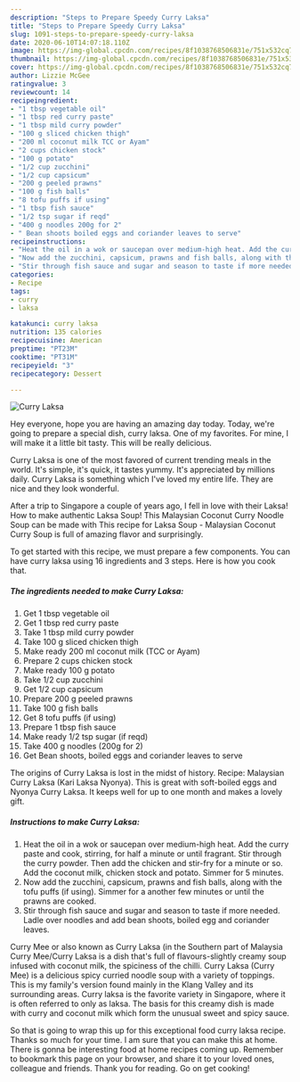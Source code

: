 ```yaml
---
description: "Steps to Prepare Speedy Curry Laksa"
title: "Steps to Prepare Speedy Curry Laksa"
slug: 1091-steps-to-prepare-speedy-curry-laksa
date: 2020-06-10T14:07:18.110Z
image: https://img-global.cpcdn.com/recipes/8f1038768506831e/751x532cq70/curry-laksa-recipe-main-photo.jpg
thumbnail: https://img-global.cpcdn.com/recipes/8f1038768506831e/751x532cq70/curry-laksa-recipe-main-photo.jpg
cover: https://img-global.cpcdn.com/recipes/8f1038768506831e/751x532cq70/curry-laksa-recipe-main-photo.jpg
author: Lizzie McGee
ratingvalue: 3
reviewcount: 14
recipeingredient:
- "1 tbsp vegetable oil"
- "1 tbsp red curry paste"
- "1 tbsp mild curry powder"
- "100 g sliced chicken thigh"
- "200 ml coconut milk TCC or Ayam"
- "2 cups chicken stock"
- "100 g potato"
- "1/2 cup zucchini"
- "1/2 cup capsicum"
- "200 g peeled prawns"
- "100 g fish balls"
- "8 tofu puffs if using"
- "1 tbsp fish sauce"
- "1/2 tsp sugar if reqd"
- "400 g noodles 200g for 2"
- " Bean shoots boiled eggs and coriander leaves to serve"
recipeinstructions:
- "Heat the oil in a wok or saucepan over medium-high heat. Add the curry paste and cook, stirring, for half a minute or until fragrant. Stir through the curry powder. Then add the chicken and stir-fry for a minute or so. Add the coconut milk, chicken stock and potato. Simmer for 5 minutes."
- "Now add the zucchini, capsicum, prawns and fish balls, along with the tofu puffs (if using). Simmer for a another few minutes or until the prawns are cooked."
- "Stir through fish sauce and sugar and season to taste if more needed. Ladle over noodles and add bean shoots, boiled egg and coriander leaves."
categories:
- Recipe
tags:
- curry
- laksa

katakunci: curry laksa 
nutrition: 135 calories
recipecuisine: American
preptime: "PT23M"
cooktime: "PT31M"
recipeyield: "3"
recipecategory: Dessert

---
```



![Curry Laksa](https://img-global.cpcdn.com/recipes/8f1038768506831e/751x532cq70/curry-laksa-recipe-main-photo.jpg)

Hey everyone, hope you are having an amazing day today. Today, we're going to prepare a special dish, curry laksa. One of my favorites. For mine, I will make it a little bit tasty. This will be really delicious.

Curry Laksa is one of the most favored of current trending meals in the world. It's simple, it's quick, it tastes yummy. It's appreciated by millions daily. Curry Laksa is something which I've loved my entire life. They are nice and they look wonderful.

After a trip to Singapore a couple of years ago, I fell in love with their Laksa! How to make authentic Laksa Soup! This Malaysian Coconut Curry Noodle Soup can be made with This recipe for Laksa Soup - Malaysian Coconut Curry Soup is full of amazing flavor and surprisingly.


To get started with this recipe, we must prepare a few components. You can have curry laksa using 16 ingredients and 3 steps. Here is how you cook that.

<!--inarticleads1-->

##### The ingredients needed to make Curry Laksa:

1. Get 1 tbsp vegetable oil
1. Get 1 tbsp red curry paste
1. Take 1 tbsp mild curry powder
1. Take 100 g sliced chicken thigh
1. Make ready 200 ml coconut milk (TCC or Ayam)
1. Prepare 2 cups chicken stock
1. Make ready 100 g potato
1. Take 1/2 cup zucchini
1. Get 1/2 cup capsicum
1. Prepare 200 g peeled prawns
1. Take 100 g fish balls
1. Get 8 tofu puffs (if using)
1. Prepare 1 tbsp fish sauce
1. Make ready 1/2 tsp sugar (if reqd)
1. Take 400 g noodles (200g for 2)
1. Get  Bean shoots, boiled eggs and coriander leaves to serve


The origins of Curry Laksa is lost in the midst of history. Recipe: Malaysian Curry Laksa (Kari Laksa Nyonya). This is great with soft-boiled eggs and Nyonya Curry Laksa. It keeps well for up to one month and makes a lovely gift. 

<!--inarticleads2-->

##### Instructions to make Curry Laksa:

1. Heat the oil in a wok or saucepan over medium-high heat. Add the curry paste and cook, stirring, for half a minute or until fragrant. Stir through the curry powder. Then add the chicken and stir-fry for a minute or so. Add the coconut milk, chicken stock and potato. Simmer for 5 minutes.
1. Now add the zucchini, capsicum, prawns and fish balls, along with the tofu puffs (if using). Simmer for a another few minutes or until the prawns are cooked.
1. Stir through fish sauce and sugar and season to taste if more needed. Ladle over noodles and add bean shoots, boiled egg and coriander leaves.


Curry Mee or also known as Curry Laksa (in the Southern part of Malaysia Curry Mee/Curry Laksa is a dish that&#39;s full of flavours-slightly creamy soup infused with coconut milk, the spiciness of the chilli. Curry Laksa (Curry Mee) is a delicious spicy curried noodle soup with a variety of toppings. This is my family&#39;s version found mainly in the Klang Valley and its surrounding areas. Curry laksa is the favorite variety in Singapore, where it is often referred to only as laksa. The basis for this creamy dish is made with curry and coconut milk which form the unusual sweet and spicy sauce. 

So that is going to wrap this up for this exceptional food curry laksa recipe. Thanks so much for your time. I am sure that you can make this at home. There is gonna be interesting food at home recipes coming up. Remember to bookmark this page on your browser, and share it to your loved ones, colleague and friends. Thank you for reading. Go on get cooking!
